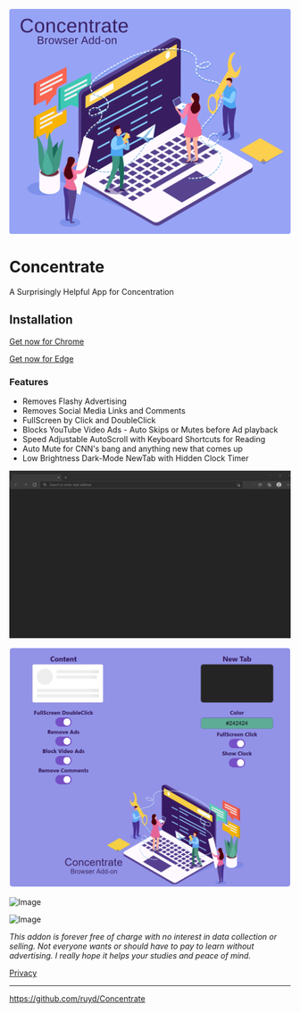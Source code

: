 ![Image](images/Concentrate.svg)

# Concentrate

A Surprisingly Helpful App for Concentration

## Installation

[Get now for Chrome](https://chrome.google.com/webstore/detail/goecnaonchbggnbifdlgcdflabaiilpj)

[Get now for Edge](https://microsoftedge.microsoft.com/addons/detail/mmlolmfkhnilblibmnalmkinojfpcckh)

### Features

- Removes Flashy Advertising
- Removes Social Media Links and Comments
- FullScreen by Click and DoubleClick
- Blocks YouTube Video Ads - Auto Skips or Mutes before Ad playback
- Speed Adjustable AutoScroll with Keyboard Shortcuts for Reading
- Auto Mute for CNN's bang and anything new that comes up
- Low Brightness Dark-Mode NewTab with Hidden Clock Timer

![Image](visuals/ConcentrateNewTab.gif)

![Image](visuals/Options.png)

![Image](visuals/ConcentrateBlockVideo.gif)

![Image](visuals/ConcentrateScroll.gif)

_This addon is forever free of charge with no interest in data collection or selling. Not everyone wants or should have to pay to learn without advertising. I really hope it helps your studies and peace of mind._

[Privacy](PRIVACY.TXT)

---

https://github.com/ruyd/Concentrate
